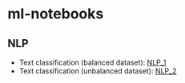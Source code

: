 # ml-notebooks

## NLP

- Text classification (balanced dataset): [NLP_1](Multi-Class&#32;Text&#32;Classification&#32;-&#32;Balanced&#32;Dataset.ipynb)
- Text classification (unbalanced dataset): [NLP_2](Multi-Class&#32;Text&#32;Classification&#32;-&#32;Unbalanced&#32;Dataset.ipynb)